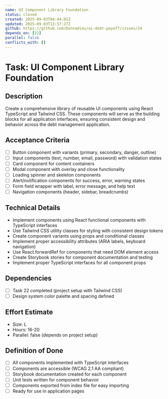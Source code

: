 ```yaml
---
name: UI Component Library Foundation
status: closed
created: 2025-09-03T04:44:01Z
updated: 2025-09-03T13:57:27Z
github: https://github.com/Donnadieu/ai-debt-payoff/issues/24
depends_on: [22]
parallel: false
conflicts_with: []
---
```


# Task: UI Component Library Foundation

## Description
Create a comprehensive library of reusable UI components using React TypeScript and Tailwind CSS. These components will serve as the building blocks for all application interfaces, ensuring consistent design and behavior across the debt management application.

## Acceptance Criteria
- [ ] Button component with variants (primary, secondary, danger, outline)
- [ ] Input components (text, number, email, password) with validation states
- [ ] Card component for content containers
- [ ] Modal component with overlay and close functionality
- [ ] Loading spinner and skeleton components
- [ ] Alert/notification components for success, error, warning states
- [ ] Form field wrapper with label, error message, and help text
- [ ] Navigation components (header, sidebar, breadcrumbs)

## Technical Details
- Implement components using React functional components with TypeScript interfaces
- Use Tailwind CSS utility classes for styling with consistent design tokens
- Create component variants using props and conditional classes
- Implement proper accessibility attributes (ARIA labels, keyboard navigation)
- Use React.forwardRef for components that need DOM element access
- Create Storybook stories for component documentation and testing
- Implement proper TypeScript interfaces for all component props

## Dependencies
- [ ] Task 22 completed (project setup with Tailwind CSS)
- [ ] Design system color palette and spacing defined

## Effort Estimate
- Size: L
- Hours: 16-20
- Parallel: false (depends on project setup)

## Definition of Done
- [ ] All components implemented with TypeScript interfaces
- [ ] Components are accessible (WCAG 2.1 AA compliant)
- [ ] Storybook documentation created for each component
- [ ] Unit tests written for component behavior
- [ ] Components exported from index file for easy importing
- [ ] Ready for use in application pages
